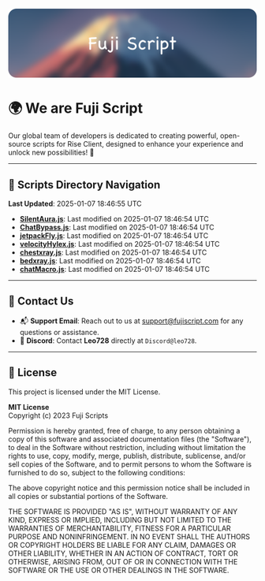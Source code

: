 ![Banner](.github/b.webp)

# 🌍 **We are Fuji Script**

Our global team of developers is dedicated to creating powerful, open-source scripts for Rise Client, designed to enhance your experience and unlock new possibilities! 🌟

---
<!-- SCRIPTS_NAVIGATION_START -->
## 📂 **Scripts Directory Navigation**

**Last Updated**: 2025-01-07 18:46:55 UTC

- **[SilentAura.js](scripts/SilentAura.js)**: Last modified on 2025-01-07 18:46:54 UTC
- **[ChatBypass.js](scripts/ChatBypass.js)**: Last modified on 2025-01-07 18:46:54 UTC
- **[jetpackFly.js](scripts/jetpackFly.js)**: Last modified on 2025-01-07 18:46:54 UTC
- **[velocityHylex.js](scripts/velocityHylex.js)**: Last modified on 2025-01-07 18:46:54 UTC
- **[chestxray.js](scripts/chestxray.js)**: Last modified on 2025-01-07 18:46:54 UTC
- **[bedxray.js](scripts/bedxray.js)**: Last modified on 2025-01-07 18:46:54 UTC
- **[chatMacro.js](scripts/chatMacro.js)**: Last modified on 2025-01-07 18:46:54 UTC

<!-- SCRIPTS_NAVIGATION_END -->

---

## 💬 **Contact Us**  
- 📬 **Support Email**: Reach out to us at [support@fujiscript.com](mailto:support@fujiscript.com) for any questions or assistance.  
- 💬 **Discord**: Contact **Leo728** directly at `Discord@leo728`.

---

## 📜 **License**

This project is licensed under the MIT License.  

**MIT License**  
Copyright (c) 2023 Fuji Scripts  

Permission is hereby granted, free of charge, to any person obtaining a copy of this software and associated documentation files (the "Software"), to deal in the Software without restriction, including without limitation the rights to use, copy, modify, merge, publish, distribute, sublicense, and/or sell copies of the Software, and to permit persons to whom the Software is furnished to do so, subject to the following conditions:  

The above copyright notice and this permission notice shall be included in all copies or substantial portions of the Software.  

THE SOFTWARE IS PROVIDED "AS IS", WITHOUT WARRANTY OF ANY KIND, EXPRESS OR IMPLIED, INCLUDING BUT NOT LIMITED TO THE WARRANTIES OF MERCHANTABILITY, FITNESS FOR A PARTICULAR PURPOSE AND NONINFRINGEMENT. IN NO EVENT SHALL THE AUTHORS OR COPYRIGHT HOLDERS BE LIABLE FOR ANY CLAIM, DAMAGES OR OTHER LIABILITY, WHETHER IN AN ACTION OF CONTRACT, TORT OR OTHERWISE, ARISING FROM, OUT OF OR IN CONNECTION WITH THE SOFTWARE OR THE USE OR OTHER DEALINGS IN THE SOFTWARE.  
